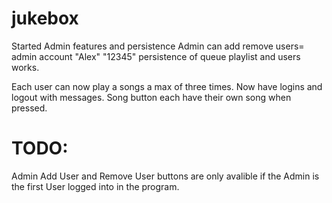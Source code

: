 # jukebox

Started Admin features and persistence
Admin can add remove users= admin account "Alex" "12345"
persistence of queue playlist and users works.

Each user can now play a songs a max of three times. Now have logins and logout with messages.
Song button each have their own song when pressed.

# TODO:
  Admin Add User and Remove User buttons are only avalible if the Admin is the first User logged into in the program.
